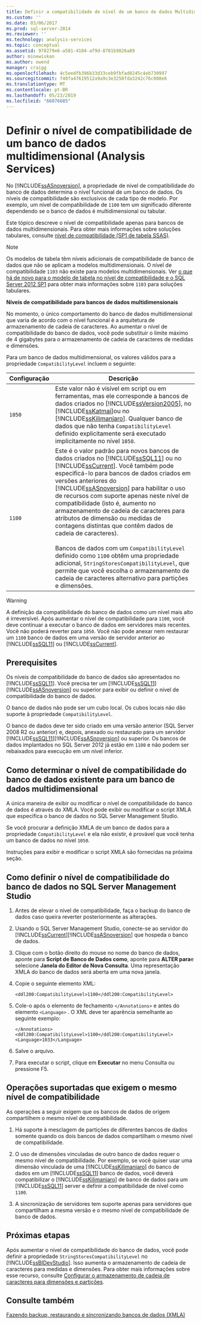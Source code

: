 ```yaml
---
title: Definir a compatibilidade de nível de um banco de dados Multidimensional (Analysis Services) | Microsoft Docs
ms.custom: ''
ms.date: 03/06/2017
ms.prod: sql-server-2014
ms.reviewer: ''
ms.technology: analysis-services
ms.topic: conceptual
ms.assetid: 978279e6-a581-4184-af9d-8701b9826a89
author: minewiskan
ms.author: owend
manager: craigg
ms.openlocfilehash: 4c5eedfb396b33d33ceb9fbfad0245c4eb730997
ms.sourcegitcommit: f40fa47619512a9a9c3e3258fda3242c76c008e6
ms.translationtype: MT
ms.contentlocale: pt-BR
ms.lasthandoff: 05/23/2019
ms.locfileid: "66076685"
---
```

# <a name="set-the-compatibility-level-of-a-multidimensional-database-analysis-services"></a>Definir o nível de compatibilidade de um banco de dados multidimensional (Analysis Services)
  No [!INCLUDE[ssASnoversion](../../includes/ssasnoversion-md.md)], a propriedade de nível de compatibilidade do banco de dados determina o nível funcional de um banco de dados. Os níveis de compatibilidade são exclusivos de cada tipo de modelo. Por exemplo, um nível de compatibilidade de `1100` tem um significado diferente dependendo se o banco de dados é multidimensional ou tabular.  
  
 Este tópico descreve o nível de compatibilidade apenas para bancos de dados multidimensionais. Para obter mais informações sobre soluções tabulares, consulte [nível de compatibilidade &#40;SP1 de tabela SSAS&#41;](../tabular-models/compatibility-level-for-tabular-models-in-analysis-services.md).  
  
> [!NOTE]  
>  Os modelos de tabela têm níveis adicionais de compatibilidade de banco de dados que não se aplicam a modelos multidimensionais. O nível de compatibilidade `1103` não existe para modelos multidimensionais. Ver [o que há de novo para o modelo de tabela no nível de compatibilidade e o SQL Server 2012 SP1](https://go.microsoft.com/fwlink/?LinkId=301727) para obter mais informações sobre `1103` para soluções tabulares.  
  
 **Níveis de compatibilidade para bancos de dados multidimensionais**  
  
 No momento, o único comportamento do banco de dados multidimensional que varia de acordo com o nível funcional é a arquitetura de armazenamento de cadeia de caracteres. Ao aumentar o nível de compatibilidade do banco de dados, você pode substituir o limite máximo de 4 gigabytes para o armazenamento de cadeia de caracteres de medidas e dimensões.  
  
 Para um banco de dados multidimensional, os valores válidos para a propriedade `CompatibilityLevel` incluem o seguinte:  
  
|Configuração|Descrição|  
|-------------|-----------------|  
|`1050`|Este valor não é visível em script ou em ferramentas, mas ele corresponde a bancos de dados criados no [!INCLUDE[ssVersion2005](../../includes/ssversion2005-md.md)], no [!INCLUDE[ssKatmai](../../includes/sskatmai-md.md)]ou no [!INCLUDE[ssKilimanjaro](../../includes/sskilimanjaro-md.md)]. Qualquer banco de dados que não tenha `CompatibilityLevel` definido explicitamente será executado implicitamente no nível `1050`.|  
|`1100`|Este é o valor padrão para novos bancos de dados criados no [!INCLUDE[ssSQL11](../../includes/sssql11-md.md)] ou no [!INCLUDE[ssCurrent](../../includes/sscurrent-md.md)]. Você também pode especificá-lo para bancos de dados criados em versões anteriores do [!INCLUDE[ssASnoversion](../../includes/ssasnoversion-md.md)] para habilitar o uso de recursos com suporte apenas neste nível de compatibilidade (isto é, aumento no armazenamento de cadeia de caracteres para atributos de dimensão ou medidas de contagens distintas que contêm dados de cadeia de caracteres).<br /><br /> Bancos de dados com um `CompatibilityLevel` definido como `1100` obtêm uma propriedade adicional, `StringStoresCompatibilityLevel`, que permite que você escolha o armazenamento de cadeia de caracteres alternativo para partições e dimensões.|  
  
> [!WARNING]  
>  A definição da compatibilidade do banco de dados como um nível mais alto é irreversível. Após aumentar o nível de compatibilidade para `1100`, você deve continuar a executar o banco de dados em servidores mais recentes. Você não poderá reverter para `1050`. Você não pode anexar nem restaurar um `1100` banco de dados em uma versão de servidor anterior ao [!INCLUDE[ssSQL11](../../includes/sssql11-md.md)] ou [!INCLUDE[ssCurrent](../../includes/sscurrent-md.md)].  
  
## <a name="prerequisites"></a>Prerequisites  
 Os níveis de compatibilidade do banco de dados são apresentados no [!INCLUDE[ssSQL11](../../includes/sssql11-md.md)]. Você precisa ter um [!INCLUDE[ssSQL11](../../includes/sssql11-md.md)][!INCLUDE[ssASnoversion](../../includes/ssasnoversion-md.md)] ou superior para exibir ou definir o nível de compatibilidade do banco de dados.  
  
 O banco de dados não pode ser um cubo local. Os cubos locais não dão suporte à propriedade `CompatibilityLevel`.  
  
 O banco de dados deve ter sido criado em uma versão anterior (SQL Server 2008 R2 ou anterior) e, depois, anexado ou restaurado para um servidor [!INCLUDE[ssSQL11](../../includes/sssql11-md.md)][!INCLUDE[ssASnoversion](../../includes/ssasnoversion-md.md)] ou superior. Os bancos de dados implantados no SQL Server 2012 já estão em `1100` e não podem ser rebaixados para execução em um nível inferior.  
  
## <a name="determine-the-existing-database-compatibility-level-for-a-multidimensional-database"></a>Como determinar o nível de compatibilidade do banco de dados existente para um banco de dados multidimensional  
 A única maneira de exibir ou modificar o nível de compatibilidade do banco de dados é através do XMLA. Você pode exibir ou modificar o script XMLA que especifica o banco de dados no SQL Server Management Studio.  
  
 Se você procurar a definição XMLA de um banco de dados para a propriedade `CompatibilityLevel` e ela não existir, é provável que você tenha um banco de dados no nível `1050`.  
  
 Instruções para exibir e modificar o script XMLA são fornecidas na próxima seção.  
  
## <a name="set-the-database-compatibility-level-in-sql-server-management-studio"></a>Como definir o nível de compatibilidade do banco de dados no SQL Server Management Studio  
  
1.  Antes de elevar o nível de compatibilidade, faça o backup do banco de dados caso queira reverter posteriormente as alterações.  
  
2.  Usando o SQL Server Management Studio, conecte-se ao servidor do [!INCLUDE[ssCurrent](../../includes/sscurrent-md.md)][!INCLUDE[ssASnoversion](../../includes/ssasnoversion-md.md)] que hospeda o banco de dados.  
  
3.  Clique com o botão direito do mouse no nome do banco de dados, aponte para **Script de Banco de Dados como**, aponte para **ALTER para**e selecione **Janela do Editor de Nova Consulta**. Uma representação XMLA do banco de dados será aberta em uma nova janela.  
  
4.  Copie o seguinte elemento XML:  
  
    ```  
    <ddl200:CompatibilityLevel>1100</ddl200:CompatibilityLevel>  
    ```  
  
5.  Cole-o após o elemento de fechamento `</Annotations>` e antes do elemento `<Language>` . O XML deve ter aparência semelhante ao seguinte exemplo:  
  
    ```  
    </Annotations>  
    <ddl200:CompatibilityLevel>1100</ddl200:CompatibilityLevel>  
    <Language>1033</Language>  
    ```  
  
6.  Salve o arquivo.  
  
7.  Para executar o script, clique em **Executar** no menu Consulta ou pressione F5.  
  
## <a name="supported-operations-that-require-the-same-compatibility-level"></a>Operações suportadas que exigem o mesmo nível de compatibilidade  
 As operações a seguir exigem que os bancos de dados de origem compartilhem o mesmo nível de compatibilidade.  
  
1.  Há suporte à mesclagem de partições de diferentes bancos de dados somente quando os dois bancos de dados compartilham o mesmo nível de compatibilidade.  
  
2.  O uso de dimensões vinculadas de outro banco de dados requer o mesmo nível de compatibilidade. Por exemplo, se você quiser usar uma dimensão vinculada de uma [!INCLUDE[ssKilimanjaro](../../includes/sskilimanjaro-md.md)] do banco de dados em um [!INCLUDE[ssSQL11](../../includes/sssql11-md.md)] banco de dados, você deverá compatibilizar o [!INCLUDE[ssKilimanjaro](../../includes/sskilimanjaro-md.md)] de banco de dados para um [!INCLUDE[ssSQL11](../../includes/sssql11-md.md)] server e definir a compatibilidade de nível como `1100`.  
  
3.  A sincronização de servidores tem suporte apenas para servidores que compartilham a mesma versão e o mesmo nível de compatibilidade de banco de dados.  
  
## <a name="next-steps"></a>Próximas etapas  
 Após aumentar o nível de compatibilidade do banco de dados, você pode definir a propriedade `StringStoresCompatibilityLevel` no [!INCLUDE[ssBIDevStudio](../../includes/ssbidevstudio-md.md)]. Isso aumenta o armazenamento de cadeia de caracteres para medidas e dimensões. Para obter mais informações sobre esse recurso, consulte [Configurar o armazenamento de cadeia de caracteres para dimensões e partições](configure-string-storage-for-dimensions-and-partitions.md).  
  
## <a name="see-also"></a>Consulte também  
 [Fazendo backup, restaurando e sincronizando bancos de dados &#40;XMLA&#41;](../multidimensional-models-scripting-language-assl-xmla/backing-up-restoring-and-synchronizing-databases-xmla.md)  
  
  
